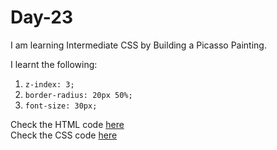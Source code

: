 # Day-23
I am learning Intermediate CSS by Building a Picasso Painting.

I learnt the following:
1. `z-index: 3;`
2. `border-radius: 20px 50%;`
3. `font-size: 30px;`

Check the HTML code [here](./full-code.html)  
Check the CSS code [here](./full-code.css)